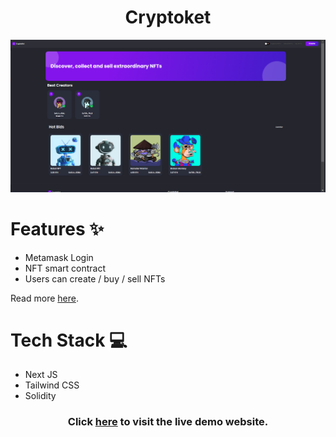 
<div align='center'>

  # Cryptoket
</div>

![Cryptoket Landing](./assets/thumbnail.png)

# Features ✨

- Metamask Login
- NFT smart contract
- Users can create / buy / sell NFTs

Read more [here](https://ivuschua.com/projects/cryptoket).

# Tech Stack 💻

- Next JS
- Tailwind CSS
- Solidity

<div align='center'>

### Click [here](https://crypto-ket.vercel.app/) to visit the live demo website.
</div>

